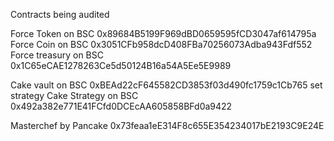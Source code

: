 Contracts being audited

Force Token on BSC 0x89684B5199F969dBD0659595fCD3047af614795a
Force Coin on BSC 0x3051CFb958dcD408FBa70256073Adba943Fdf552
Force treasury on BSC 0x1C65eCAE1278263Ce5d50124B16a54A5Ee5E9989

Cake vault on BSC 0xBEAd22cF645582CD3853f03d490fc1759c1Cb765 set strategy
Cake Strategy on BSC 0x492a382e771E41FCfd0DCEcAA605858BFd0a9422

Masterchef by Pancake 0x73feaa1eE314F8c655E354234017bE2193C9E24E